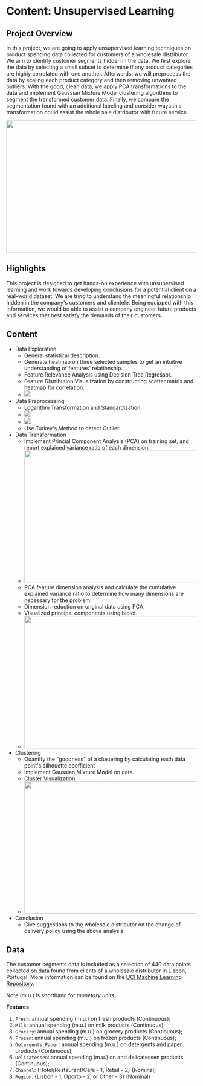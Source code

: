 # Content: Unsupervised Learning

## Project Overview

In this project, we are going to apply unsupervised learning techniques on product spending data collected for customers of a wholesale distributor. We aim to identify customer segments hidden in the data. We first explore the data by selecting a small subset to determine if any product categories are highly correlated with one another. Afterwards, we will preprocess the data by scaling each product category and then removing unwanted outliers. With the good, clean data, we apply PCA transformations to the data and implement Gaussian Mixture Model clustering algorithms to segment the transformed customer data. Finally, we compare the segmentation found with an additional labeling and consider ways this transformation could assist the whole sale distributor with future service. 

<img src="https://user-images.githubusercontent.com/17235054/32409747-e0df6b38-c187-11e7-82a1-13c946791803.png" width=800, height=350>

## Highlights

This project is designed to get hands-on experience with unsupervised learning and work towards developing conclusions for a potential client on a real-world dataset. We are tring to understand the meaningful relationship hidden in the company's customers and clientele. Being equipped with this information, we would be able to assist a company engineer future products and services that best satisfy the demands of their customers. 

## Content

- Data Exploration
  - General statistical description.
  - Generate heatmap on three selected samples to get an intuitive understanding of features' relationship.
  - Feature Relevance Analysis using Decision Tree Regressor. 
  - Feature Distribution Visualization by constructing scatter matrix and heatmap for correlation.
  - <img src="https://user-images.githubusercontent.com/17235054/32410431-19ce438e-c196-11e7-9efb-25e03706b908.png"> 
- Data Preprocessing
  - Logarithm Transformation and Standardization. 
  - <img src="https://user-images.githubusercontent.com/17235054/32513518-724ee1d8-c3c8-11e7-9580-f735cf782b81.png">
  - <img src="https://user-images.githubusercontent.com/17235054/32513519-725b0ddc-c3c8-11e7-88fa-f6cba705d37a.png">
  - Use Turkey's Method to detect Outlier.
- Data Transformation
  - Implement Princial Component Analysis (PCA) on training set, and report explained variance ratio of each dimension. 
  - <img src="https://user-images.githubusercontent.com/17235054/32410641-1ff2b492-c19c-11e7-92a8-f1f843ca45f8.png" width=700 height=350>
  - PCA feature dimension analysis and calculate the cumulative explained variance ratio to determine how many dimensions are necessary for the problem.
  - Dimension reduction on original data using PCA. 
  - Visualized principal components using biplot. 
  - <img src="https://user-images.githubusercontent.com/17235054/32410740-76c0a12e-c19e-11e7-85c3-9853cc7c3866.png" width=700 height=350>
- Clustering
  - Quantify the "goodness" of a clustering by calculating each data point's silhouette coefficient
  - Implement Gaussian Mixture Model on data. 
  - Cluster Visualization.
  - <img src="https://user-images.githubusercontent.com/17235054/32410763-c9ed1080-c19e-11e7-8c0a-d6c330ab6e7f.png" width=700 height=350>
- Conclusion
  - Give suggestions to the wholesale distributor on the change of delivery policy using the above analysis. 
  

## Data

The customer segments data is included as a selection of 440 data points collected on data found from clients of a wholesale distributor in Lisbon, Portugal. More information can be found on the [UCI Machine Learning Repository](https://archive.ics.uci.edu/ml/datasets/Wholesale+customers).

Note (m.u.) is shorthand for *monetary units*.

**Features**
1) `Fresh`: annual spending (m.u.) on fresh products (Continuous); 
2) `Milk`: annual spending (m.u.) on milk products (Continuous); 
3) `Grocery`: annual spending (m.u.) on grocery products (Continuous); 
4) `Frozen`: annual spending (m.u.) on frozen products (Continuous);
5) `Detergents_Paper`: annual spending (m.u.) on detergents and paper products (Continuous);
6) `Delicatessen`: annual spending (m.u.) on and delicatessen products (Continuous); 
7) `Channel`: {Hotel/Restaurant/Cafe - 1, Retail - 2} (Nominal)
8) `Region`: {Lisbon - 1, Oporto - 2, or Other - 3} (Nominal) 
